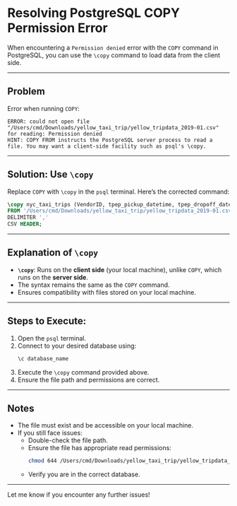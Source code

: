 
# Resolving PostgreSQL COPY Permission Error

When encountering a `Permission denied` error with the `COPY` command in PostgreSQL, you can use the `\copy` command to load data from the client side.

---

## **Problem**
Error when running `COPY`:
```plaintext
ERROR: could not open file "/Users/cmd/Downloads/yellow_taxi_trip/yellow_tripdata_2019-01.csv" for reading: Permission denied
HINT: COPY FROM instructs the PostgreSQL server process to read a file. You may want a client-side facility such as psql's \copy.
```

---

## **Solution: Use `\copy`**

Replace `COPY` with `\copy` in the `psql` terminal. Here’s the corrected command:

```sql
\copy nyc_taxi_trips (VendorID, tpep_pickup_datetime, tpep_dropoff_datetime, passenger_count, trip_distance, RatecodeID, store_and_fwd_flag, PULocationID, DOLocationID, payment_type, fare_amount, extra, mta_tax, tip_amount, tolls_amount, improvement_surcharge, total_amount, congestion_surcharge)
FROM '/Users/cmd/Downloads/yellow_taxi_trip/yellow_tripdata_2019-01.csv'
DELIMITER ','
CSV HEADER;
```

---

## **Explanation of `\copy`**
- **`\copy`**: Runs on the **client side** (your local machine), unlike `COPY`, which runs on the **server side**.
- The syntax remains the same as the `COPY` command.
- Ensures compatibility with files stored on your local machine.

---

## **Steps to Execute:**
1. Open the `psql` terminal.
2. Connect to your desired database using:
   ```sql
   \c database_name
   ```
3. Execute the `\copy` command provided above.
4. Ensure the file path and permissions are correct.

---

## **Notes**
- The file must exist and be accessible on your local machine.
- If you still face issues:
  - Double-check the file path.
  - Ensure the file has appropriate read permissions:
    ```bash
    chmod 644 /Users/cmd/Downloads/yellow_taxi_trip/yellow_tripdata_2019-01.csv
    ```
  - Verify you are in the correct database.

---

Let me know if you encounter any further issues!
